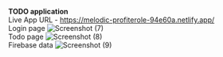 **TODO application**
<br>
Live App URL - https://melodic-profiterole-94e60a.netlify.app/
<br>
Login page
![Screenshot (7)](https://user-images.githubusercontent.com/88045362/215272489-baffe499-c92c-4e05-8c56-b6ae409eaf3b.png)
<br>
Todo page
![Screenshot (8)](https://user-images.githubusercontent.com/88045362/215272511-7c38b2ce-6036-47e3-8403-1a1995a2ee8a.png)
<br>
Firebase data
![Screenshot (9)](https://user-images.githubusercontent.com/88045362/215272541-b886c912-6c6a-4148-960e-434fd74c18f3.png)
<br>
